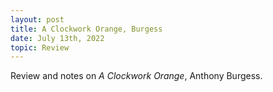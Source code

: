 ```yaml
---
layout: post
title: A Clockwork Orange, Burgess
date: July 13th, 2022
topic: Review
---
```


Review and notes on *A Clockwork Orange*, Anthony Burgess.
